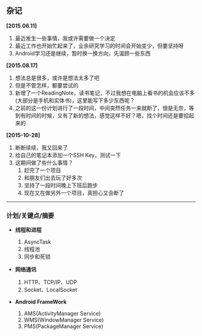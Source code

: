 ## 杂记

**[2015.06.11]**

1. 最近发生一些事情，我或许需要做一个决定
2. 最近工作也开始忙起来了，业余研究学习的时间会开始变少，但要坚持呀
3. Android学习还是继续，暂时换一换方向，先温顾一些东西

**[2015.08.17]**

1. 想法总是很多，或许是想法太多了吧
2. 但是不管怎样，都要尝试的
3. 新增了一个ReadingNote，读书笔记，不过我想在电脑上看书的机会应该不多(大部分是手机和实体书)，这里能写下多少东西呢？
4. 之前的这一份计划进行了一段时间，中间突然任务一来就断了，很是无奈，等到有时间的时候，又有了新的想法，感觉这样不好？嗯，找个时间还是要拾起来的

**[2015-10-28]**

1. 断断续续，我又回来了
2. 给自己的笔记本添加一个SSH Key，测试一下
3. 这期间做了些什么事情？
	1. 赶完了一个项目
	2. 和朋友们出去玩了好多次
	3. 坚持了一段时间晚上下班后跑步
	4. 现在又在做另外一个项目，真担心又会断了

----

### 计划/关键点/摘要

- **线程和进程**
    1. AsyncTask
    2. 线程池
    3. 同步和死锁

- **网络通讯**
    1. HTTP、TCP/IP、UDP
    2. Socket、LocalSocket

- **Android FrameWork**
    1. AMS(ActivityManager Service)
    2. WMS(WindowManager Service)
    3. PMS(PackageManager Service)